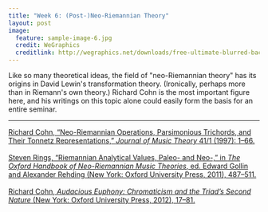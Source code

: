 ```yaml
---
title: "Week 6: (Post-)Neo-Riemannian Theory"
layout: post
image:
  feature: sample-image-6.jpg
  credit: WeGraphics
  creditlink: http://wegraphics.net/downloads/free-ultimate-blurred-background-pack/
---
```


Like so many theoretical ideas, the field of "neo-Riemannian theory" has its origins in David Lewin's transformation theory. (Ironically, perhaps more than in Riemann's own theory.) Richard Cohn is the most important figure here, and his writings on this topic alone could easily form the basis for an entire seminar.

- - - 

[Richard Cohn, “Neo-Riemannian Operations, Parsimonious Trichords, and Their Tonnetz Representations,” *Journal of Music Theory* 41/1 (1997): 1–66.](https://www.dropbox.com/s/6lpz8y6j2rgh0pr/Cohn%20-%201997%20-%20Neo-Riemannian%20Operations%2C%20Parsimonious%20Trichords%2C2.pdf?dl=0) 
<br><br>
[Steven Rings, “Riemannian Analytical Values, Paleo- and Neo-,” in *The Oxford Handbook of Neo-Riemannian Music Theories*, ed. Edward Gollin and Alexander Rehding (New York: Oxford University Press, 2011), 487–511.](https://www.dropbox.com/s/7z54lj37j2szsjd/Rings%2C%20RIEMANNIAN%20ANALYTICAL%20VALUES%2C%20PALEO-%20AND%20NEO-.pdf?dl=0) 
<br><br>
[Richard Cohn, *Audacious Euphony: Chromaticism and the Triad’s Second Nature* (New York: Oxford University Press, 2012), 17–81.](https://www.dropbox.com/s/5b2ih043ca5an3h/Cohn%2C%20Audacious%20Euphony.pdf?dl=0)  
